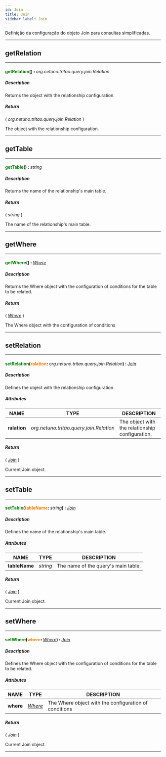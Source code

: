```yaml
---
id: Join
title: Join
sidebar_label: Join
---
```


Definição da configuração do objeto Join para consultas simplificadas.

---

## getRelation

---

#### <span style="color: #008000">getRelation</span>() : <span style="font-weight: normal; font-style: italic;">org.netuno.tritao.query.join.Relation</span>
##### Description

Returns the object with the relationship configuration.

##### Return

( _org.netuno.tritao.query.join.Relation_ )

The object with the relationship configuration.

---

## getTable

---

#### <span style="color: #008000">getTable</span>() : <span style="font-weight: normal; font-style: italic;">string</span>
##### Description

Returns the name of the relationship's main table.

##### Return

( _string_ )

The name of the relationship's main table.

---

## getWhere

---

#### <span style="color: #008000">getWhere</span>() : <span style="font-weight: normal; font-style: italic;">[Where](../../objects/Where)</span>
##### Description

Returns the Where object with the configuration of conditions for the table to be related.

##### Return

( _[Where](../../objects/Where)_ )

The Where object with the configuration of conditions

---

## setRelation

---

#### <span style="color: #008000">setRelation</span>(<span style="color: #FF8000">ralation</span>: <span style="font-weight: normal; font-style: italic;">org.netuno.tritao.query.join.Relation</span>) : <span style="font-weight: normal; font-style: italic;">[Join](../../objects/Join)</span>
##### Description

Defines the object with the relationship configuration.

##### Attributes

| NAME | TYPE | DESCRIPTION |
|---|---|---|
| **ralation** | _org.netuno.tritao.query.join.Relation_ | The object with the relationship configuration. |

##### Return

( _[Join](../../objects/Join)_ )

Current Join object.

---

## setTable

---

#### <span style="color: #008000">setTable</span>(<span style="color: #FF8000">tableName</span>: <span style="font-weight: normal; font-style: italic;">string</span>) : <span style="font-weight: normal; font-style: italic;">[Join](../../objects/Join)</span>
##### Description

Defines the name of the relationship's main table.

##### Attributes

| NAME | TYPE | DESCRIPTION |
|---|---|---|
| **tableName** | _string_ | The name of the query's main table. |

##### Return

( _[Join](../../objects/Join)_ )

Current Join object.

---

## setWhere

---

#### <span style="color: #008000">setWhere</span>(<span style="color: #FF8000">where</span>: <span style="font-weight: normal; font-style: italic;">[Where](../../objects/Where)</span>) : <span style="font-weight: normal; font-style: italic;">[Join](../../objects/Join)</span>
##### Description

Defines the Where object with the configuration of conditions for the table to be related.

##### Attributes

| NAME | TYPE | DESCRIPTION |
|---|---|---|
| **where** | _[Where](../../objects/Where)_ | The Where object with the configuration of conditions |

##### Return

( _[Join](../../objects/Join)_ )

Current Join object.

---

